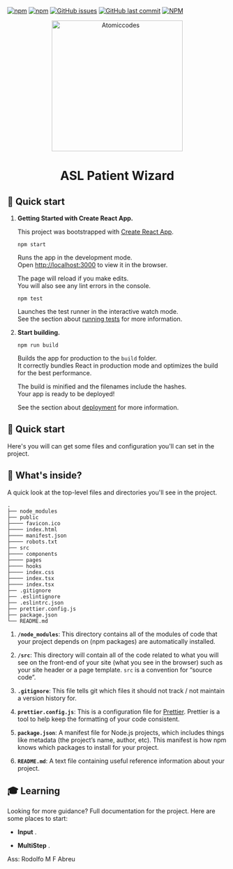 <!--
*** Obrigado por estar vendo o nosso README. Se você tiver alguma sugestão
*** que possa melhorá-lo ainda mais dê um fork no repositório e crie uma Pull
*** Request ou abra uma Issue com a tag "sugestão".
*** Obrigado novamente! Agora vamos rodar esse projeto incrível :D
-->

<!-- PROJECT SHIELDS -->

[![npm](https://img.shields.io/npm/v/react-native-template-rocketseat-advanced.svg?label=npm%20package)](https://www.npmjs.com/package/react-native-template-rocketseat-advanced)
[![npm](https://img.shields.io/npm/dt/react-native-template-rocketseat-advanced.svg)](https://www.npmjs.com/package/react-native-template-rocketseat-advanced)
[![GitHub issues](https://img.shields.io/github/issues-raw/rocketseat/react-native-template-rocketseat-advanced.svg)](https://github.com/Rocketseat/react-native-template-rocketseat-advanced/issues)
[![GitHub last commit](https://img.shields.io/github/last-commit/rocketseat/react-native-template-rocketseat-advanced.svg)](https://github.com/Rocketseat/react-native-template-rocketseat-advanced/commits/master)
[![NPM](https://img.shields.io/npm/l/react-native-template-rocketseat-advanced.svg)](https://choosealicense.com/licenses/mit)



<p align="center">
  <a href="https://www.atomiccodes.com.br">
    <img alt="Atomiccodes" src="https://www.atomiccodes.com.br/static/media/logo1.73d0ef38.png" width="300" />
  </a>
</p>
<h1 align="center">
  ASL Patient Wizard
</h1>

## 🚀 Quick start

1.  **Getting Started with Create React App.**

    This project was bootstrapped with [Create React App](https://github.com/facebook/create-react-app).

    ```shell
    npm start
    ```
    Runs the app in the development mode.\
    Open [http://localhost:3000](http://localhost:3000) to view it in the browser.

    The page will reload if you make edits.\
    You will also see any lint errors in the console.

    ```shell
    npm test
    ```
    Launches the test runner in the interactive watch mode.\
    See the section about [running tests](https://facebook.github.io/create-react-app/docs/running-tests) for more information.


1.  **Start building.**

    ```shell
    npm run build
    ```
    Builds the app for production to the `build` folder.\
    It correctly bundles React in production mode and optimizes the build for the best performance.

    The build is minified and the filenames include the hashes.\
    Your app is ready to be deployed!

    See the section about [deployment](https://facebook.github.io/create-react-app/docs/deployment) for more information.

## 🚀 Quick start

Here's you will can get some files and configuration you'll can set in the project.

## 🧐 What's inside?

A quick look at the top-level files and directories you'll see in the project.

    .
    ├── node_modules
    ├── public
    ├──── favicon.ico
    ├──── index.html
    ├──── manifest.json
    ├──── robots.txt
    ├── src
    ├──── components
    ├──── pages
    ├──── hooks
    ├──── index.css
    ├──── index.tsx
    ├──── index.tsx
    ├── .gitignore
    ├── .eslintignore
    ├── .eslintrc.json
    ├── prettier.config.js
    ├── package.json
    └── README.md

1.  **`/node_modules`**: This directory contains all of the modules of code that your project depends on (npm packages) are automatically installed.

2.  **`/src`**: This directory will contain all of the code related to what you will see on the front-end of your site (what you see in the browser) such as your site header or a page template. `src` is a convention for “source code”.

3.  **`.gitignore`**: This file tells git which files it should not track / not maintain a version history for.

4.  **`prettier.config.js`**: This is a configuration file for [Prettier](https://prettier.io/). Prettier is a tool to help keep the formatting of your code consistent.

11. **`package.json`**: A manifest file for Node.js projects, which includes things like metadata (the project’s name, author, etc). This manifest is how npm knows which packages to install for your project.

12. **`README.md`**: A text file containing useful reference information about your project.

## 🎓 Learning

Looking for more guidance? Full documentation for the project. Here are some places to start:

- **Input** .

- **MultiStep** .




Ass: Rodolfo M F Abreu